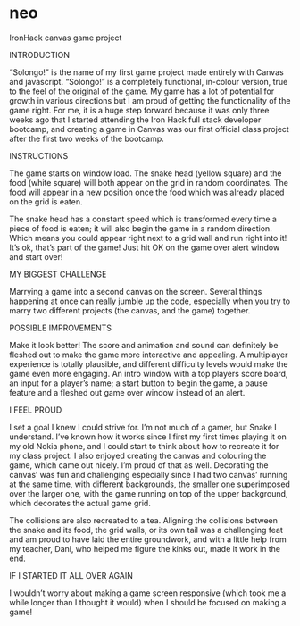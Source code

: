 # neo
IronHack canvas game project


INTRODUCTION

“Solongo!” is the name of my first game project made entirely with Canvas and javascript. “Solongo!” is a completely functional, in-colour version, true to the feel of the original of the game. My game has a lot of potential for growth in various directions but I am proud of getting the functionality of the game right. For me, it is a huge step forward because it was only three weeks ago that I started attending the Iron Hack full stack developer bootcamp, and creating a game in Canvas was our first official class project after the first two weeks of the bootcamp. 

INSTRUCTIONS

The game starts on window load. The snake head (yellow square)  and the food (white square) will both appear on the grid in random coordinates. The food will appear in a new position once the food which was already placed on the grid is eaten. 

The snake head has a constant speed which is transformed every time a piece of food is eaten; it will also begin the game in a random direction. Which means you could appear right next to a grid wall and run right into it! It’s ok, that’s part of the game! Just hit OK on the game over alert window and start over!

MY BIGGEST CHALLENGE

Marrying a game into a second canvas on the screen. Several things happening at once can really jumble up the code, especially when you try to marry two different projects (the canvas, and the game) together. 

POSSIBLE IMPROVEMENTS

Make it look better! The score and animation and sound can definitely be fleshed out to make the game more interactive and appealing. A multiplayer experience is totally plausible, and different difficulty levels would make the game even more engaging. An intro window with a top players score board, an input for a player’s name; a start button to begin the game, a pause feature and a fleshed out game over window instead of an alert.

I FEEL PROUD

I set a goal I knew I could strive for. I’m not much of a gamer, but Snake I understand. I’ve known how it works since I first my first times playing it on my old Nokia phone, and I could start to think about how to recreate it for my class project. I also enjoyed creating the canvas and colouring the game, which came out nicely. I’m proud of that as well. Decorating the canvas’ was fun and challenging especially since I had two canvas’ running at the same time, with different backgrounds, the smaller one superimposed over the larger one, with the game running on top of the upper background, which decorates the actual game grid.

The collisions are also recreated to a tea. Aligning the collisions between the snake and its food, the grid walls, or its own tail was a challenging feat and am proud to have laid the entire groundwork, and with a little help from my teacher, Dani, who helped me figure the kinks out, made it work in the end.

IF I STARTED IT ALL OVER AGAIN

I wouldn’t worry about making a game screen responsive (which took me a while longer than I thought it would) when I should be focused on making a game!

